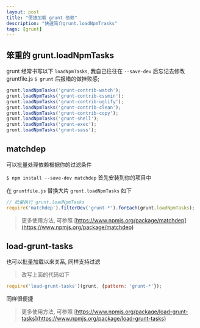 ```yaml
---
layout: post
title: "便捷加载 grunt 依赖"
description: "快速简介grunt.loadNpmTrasks"
tags: [grunt]
---
```



## 笨重的 grunt.loadNpmTasks

grunt 经常书写以下 `loadNpmTasks`, 我自己往往在 `--save-dev` 后忘记去修改 gruntfile.js
`$ grunt` 后报错的做挫败感;

```javascript
grunt.loadNpmTasks('grunt-contrib-watch');
grunt.loadNpmTasks('grunt-contrib-cssmin');
grunt.loadNpmTasks('grunt-contrib-uglify');
grunt.loadNpmTasks('grunt-contrib-clean');
grunt.loadNpmTasks('grunt-contrib-copy');
grunt.loadNpmTasks('grunt-shell');
grunt.loadNpmTasks('grunt-exec');
grunt.loadNpmTasks('grunt-sass');
```

## matchdep

可以批量处理依赖根据你的过滤条件

`$ npm install --save-dev matchdep` 首先安装到你的项目中

在 `gruntfile.js` 替换大片 `grunt.loadNpmTasks` 如下
```javascript
// 批量执行 grunt.loadNpmTasks
require('matchdep').filterDev('grunt-*').forEach(grunt.loadNpmTasks);
```

> 更多使用方法, 可参照 [https://www.npmjs.org/package/matchdep](https://www.npmjs.org/package/matchdep)

## load-grunt-tasks

也可以批量加载以来关系, 同样支持过滤

> 改写上面的代码如下

```javascript
require('load-grunt-tasks')(grunt, {pattern: 'grunt-*'});
```

同样很便捷

> 更多使用方法, 可参照 [https://www.npmjs.org/package/load-grunt-tasks](https://www.npmjs.org/package/load-grunt-tasks)